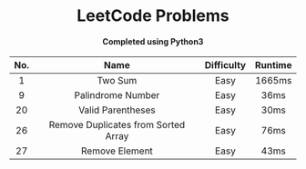 <h1 align="center">LeetCode Problems</h1>
<h4 align="center">Completed using Python3</h4>

| **No.** |               **Name**              | **Difficulty** | **Runtime** |
|:-------:|:-----------------------------------:|:--------------:|:-----------:|
|    1    |               Two Sum               |      Easy      |    1665ms   |
|    9    |          Palindrome Number          |      Easy      |     36ms    |
|    20   |          Valid Parentheses          |      Easy      |     30ms    |
|    26   | Remove Duplicates from Sorted Array |      Easy      |     76ms    |
|    27   |           Remove Element            |      Easy      |     43ms    |